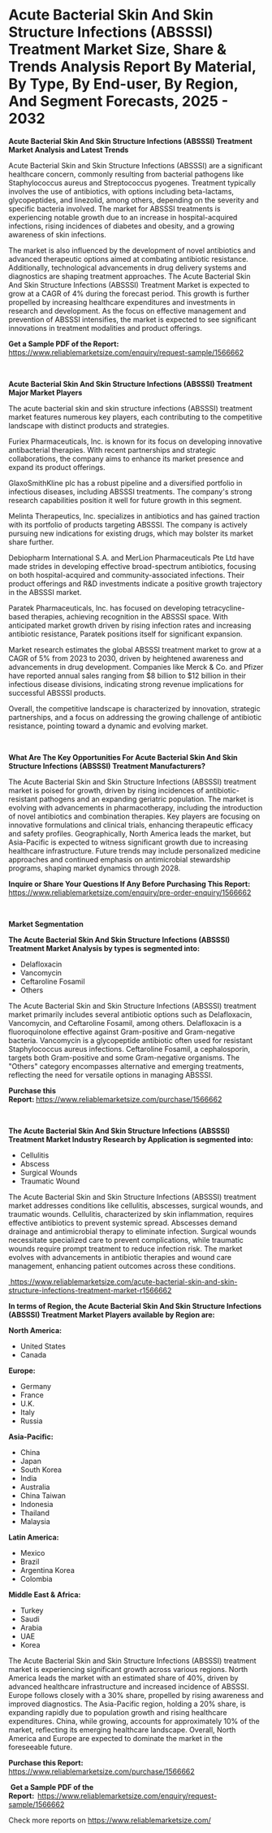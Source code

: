<p><h1>Acute Bacterial Skin And Skin Structure Infections (ABSSSI) Treatment Market Size, Share & Trends Analysis Report By Material, By Type, By End-user, By Region, And Segment Forecasts, 2025 - 2032</h1></p><p><strong>Acute Bacterial Skin And Skin Structure Infections (ABSSSI) Treatment Market Analysis and Latest Trends</strong></p>
<p><p>Acute Bacterial Skin and Skin Structure Infections (ABSSSI) are a significant healthcare concern, commonly resulting from bacterial pathogens like Staphylococcus aureus and Streptococcus pyogenes. Treatment typically involves the use of antibiotics, with options including beta-lactams, glycopeptides, and linezolid, among others, depending on the severity and specific bacteria involved. The market for ABSSSI treatments is experiencing notable growth due to an increase in hospital-acquired infections, rising incidences of diabetes and obesity, and a growing awareness of skin infections. </p><p>The market is also influenced by the development of novel antibiotics and advanced therapeutic options aimed at combating antibiotic resistance. Additionally, technological advancements in drug delivery systems and diagnostics are shaping treatment approaches. The Acute Bacterial Skin And Skin Structure Infections (ABSSSI) Treatment Market is expected to grow at a CAGR of 4% during the forecast period. This growth is further propelled by increasing healthcare expenditures and investments in research and development. As the focus on effective management and prevention of ABSSSI intensifies, the market is expected to see significant innovations in treatment modalities and product offerings.</p></p>
<p><strong>Get a Sample PDF of the Report:&nbsp;</strong> <a href="https://www.reliablemarketsize.com/enquiry/request-sample/1566662?utm_campaign=3382&utm_medium=2&utm_source=Github&utm_content=ia&utm_term=22032025&utm_id=acute-bacterial-skin-and-skin-structure-infections-absssi-treatment">https://www.reliablemarketsize.com/enquiry/request-sample/1566662</a></p>
<p>&nbsp;</p>
<p><strong>Acute Bacterial Skin And Skin Structure Infections (ABSSSI) Treatment Major Market Players</strong></p>
<p><p>The acute bacterial skin and skin structure infections (ABSSSI) treatment market features numerous key players, each contributing to the competitive landscape with distinct products and strategies. </p><p>Furiex Pharmaceuticals, Inc. is known for its focus on developing innovative antibacterial therapies. With recent partnerships and strategic collaborations, the company aims to enhance its market presence and expand its product offerings.</p><p>GlaxoSmithKline plc has a robust pipeline and a diversified portfolio in infectious diseases, including ABSSSI treatments. The company's strong research capabilities position it well for future growth in this segment. </p><p>Melinta Therapeutics, Inc. specializes in antibiotics and has gained traction with its portfolio of products targeting ABSSSI. The company is actively pursuing new indications for existing drugs, which may bolster its market share further. </p><p>Debiopharm International S.A. and MerLion Pharmaceuticals Pte Ltd have made strides in developing effective broad-spectrum antibiotics, focusing on both hospital-acquired and community-associated infections. Their product offerings and R&D investments indicate a positive growth trajectory in the ABSSSI market.</p><p>Paratek Pharmaceuticals, Inc. has focused on developing tetracycline-based therapies, achieving recognition in the ABSSSI space. With anticipated market growth driven by rising infection rates and increasing antibiotic resistance, Paratek positions itself for significant expansion.</p><p>Market research estimates the global ABSSSI treatment market to grow at a CAGR of 5% from 2023 to 2030, driven by heightened awareness and advancements in drug development. Companies like Merck & Co. and Pfizer have reported annual sales ranging from $8 billion to $12 billion in their infectious disease divisions, indicating strong revenue implications for successful ABSSSI products. </p><p>Overall, the competitive landscape is characterized by innovation, strategic partnerships, and a focus on addressing the growing challenge of antibiotic resistance, pointing toward a dynamic and evolving market.</p></p>
<p>&nbsp;</p>
<p><strong>What Are The Key Opportunities For Acute Bacterial Skin And Skin Structure Infections (ABSSSI) Treatment Manufacturers?</strong></p>
<p><p>The Acute Bacterial Skin and Skin Structure Infections (ABSSSI) treatment market is poised for growth, driven by rising incidences of antibiotic-resistant pathogens and an expanding geriatric population. The market is evolving with advancements in pharmacotherapy, including the introduction of novel antibiotics and combination therapies. Key players are focusing on innovative formulations and clinical trials, enhancing therapeutic efficacy and safety profiles. Geographically, North America leads the market, but Asia-Pacific is expected to witness significant growth due to increasing healthcare infrastructure. Future trends may include personalized medicine approaches and continued emphasis on antimicrobial stewardship programs, shaping market dynamics through 2028.</p></p>
<p><strong>Inquire or Share Your Questions If Any Before Purchasing This Report:</strong> <a href="https://www.reliablemarketsize.com/enquiry/pre-order-enquiry/1566662?utm_campaign=3382&utm_medium=2&utm_source=Github&utm_content=ia&utm_term=22032025&utm_id=acute-bacterial-skin-and-skin-structure-infections-absssi-treatment">https://www.reliablemarketsize.com/enquiry/pre-order-enquiry/1566662</a></p>
<p>&nbsp;</p>
<p><strong>Market Segmentation</strong></p>
<p><strong>The Acute Bacterial Skin And Skin Structure Infections (ABSSSI) Treatment Market Analysis by types is segmented into:</strong></p>
<p><ul><li>Delafloxacin</li><li>Vancomycin</li><li>Ceftaroline Fosamil</li><li>Others</li></ul></p>
<p><p>The Acute Bacterial Skin and Skin Structure Infections (ABSSSI) treatment market primarily includes several antibiotic options such as Delafloxacin, Vancomycin, and Ceftaroline Fosamil, among others. Delafloxacin is a fluoroquinolone effective against Gram-positive and Gram-negative bacteria. Vancomycin is a glycopeptide antibiotic often used for resistant Staphylococcus aureus infections. Ceftaroline Fosamil, a cephalosporin, targets both Gram-positive and some Gram-negative organisms. The "Others" category encompasses alternative and emerging treatments, reflecting the need for versatile options in managing ABSSSI.</p></p>
<p><strong>Purchase this Report:&nbsp;</strong><a href="https://www.reliablemarketsize.com/purchase/1566662?utm_campaign=3382&utm_medium=2&utm_source=Github&utm_content=ia&utm_term=22032025&utm_id=acute-bacterial-skin-and-skin-structure-infections-absssi-treatment">https://www.reliablemarketsize.com/purchase/1566662</a></p>
<p>&nbsp;</p>
<p><strong>The Acute Bacterial Skin And Skin Structure Infections (ABSSSI) Treatment Market Industry Research by Application is segmented into:</strong></p>
<p><ul><li>Cellulitis</li><li>Abscess</li><li>Surgical Wounds</li><li>Traumatic Wound</li></ul></p>
<p><p>The Acute Bacterial Skin and Skin Structure Infections (ABSSSI) treatment market addresses conditions like cellulitis, abscesses, surgical wounds, and traumatic wounds. Cellulitis, characterized by skin inflammation, requires effective antibiotics to prevent systemic spread. Abscesses demand drainage and antimicrobial therapy to eliminate infection. Surgical wounds necessitate specialized care to prevent complications, while traumatic wounds require prompt treatment to reduce infection risk. The market evolves with advancements in antibiotic therapies and wound care management, enhancing patient outcomes across these conditions.</p></p>
<p><a href="https://www.reliablemarketsize.com/acute-bacterial-skin-and-skin-structure-infections-treatment-market-r1566662?utm_campaign=3382&utm_medium=2&utm_source=Github&utm_content=ia&utm_term=22032025&utm_id=acute-bacterial-skin-and-skin-structure-infections-absssi-treatment">&nbsp;https://www.reliablemarketsize.com/acute-bacterial-skin-and-skin-structure-infections-treatment-market-r1566662</a></p>
<p><strong>In terms of Region, the Acute Bacterial Skin And Skin Structure Infections (ABSSSI) Treatment Market Players available by Region are:</strong></p>
<p>
    <p> <strong> North America: </strong>
        <ul>
            <li>United States</li>
            <li>Canada</li>
        </ul>
        </p> 
    <p> <strong> Europe: </strong>
        <ul>
            <li>Germany</li>
            <li>France</li>
            <li>U.K.</li>
            <li>Italy</li>
            <li>Russia</li>
        </ul>
        </p> 
    <p> <strong> Asia-Pacific: </strong>
        <ul>
            <li>China</li>
            <li>Japan</li>
            <li>South Korea</li>
            <li>India</li>
            <li>Australia</li>
            <li>China Taiwan</li>
            <li>Indonesia</li>
            <li>Thailand</li>
            <li>Malaysia</li>
        </ul>
        </p> 
    <p> <strong> Latin America: </strong>
        <ul>
            <li>Mexico</li>
            <li>Brazil</li>
            <li>Argentina Korea</li>
            <li>Colombia</li>
        </ul>
        </p> 
    <p> <strong> Middle East & Africa: </strong>
        <ul>
            <li>Turkey</li>
            <li>Saudi</li>
            <li>Arabia</li>
            <li>UAE</li>
            <li>Korea</li>
        </ul>
    </p>
    </p>
<p><p>The Acute Bacterial Skin and Skin Structure Infections (ABSSSI) treatment market is experiencing significant growth across various regions. North America leads the market with an estimated share of 40%, driven by advanced healthcare infrastructure and increased incidence of ABSSSI. Europe follows closely with a 30% share, propelled by rising awareness and improved diagnostics. The Asia-Pacific region, holding a 20% share, is expanding rapidly due to population growth and rising healthcare expenditures. China, while growing, accounts for approximately 10% of the market, reflecting its emerging healthcare landscape. Overall, North America and Europe are expected to dominate the market in the foreseeable future.</p></p>
<p><strong>Purchase this Report: </strong><a href="https://www.reliablemarketsize.com/purchase/1566662?utm_campaign=3382&utm_medium=2&utm_source=Github&utm_content=ia&utm_term=22032025&utm_id=acute-bacterial-skin-and-skin-structure-infections-absssi-treatment">https://www.reliablemarketsize.com/purchase/1566662</a></p>
<p>&nbsp;<strong>Get a Sample PDF of the Report:&nbsp;&nbsp;</strong><a href="https://www.reliablemarketsize.com/enquiry/request-sample/1566662?utm_campaign=3382&utm_medium=2&utm_source=Github&utm_content=ia&utm_term=22032025&utm_id=acute-bacterial-skin-and-skin-structure-infections-absssi-treatment">https://www.reliablemarketsize.com/enquiry/request-sample/1566662</a></p>
<p><strong></strong></p>
<p>Check more reports on <a href="https://www.reliablemarketsize.com/?utm_campaign=3382&utm_medium=2&utm_source=Github&utm_content=ia&utm_term=22032025&utm_id=acute-bacterial-skin-and-skin-structure-infections-absssi-treatment">https://www.reliablemarketsize.com/</a></p>